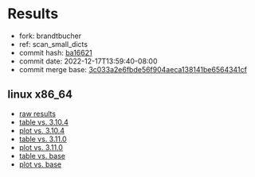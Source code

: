 # Results

- fork: brandtbucher
- ref: scan_small_dicts
- commit hash: [ba16621](https://github.com/brandtbucher/cpython/commit/ba16621)
- commit date: 2022-12-17T13:59:40-08:00
- commit merge base: [3c033a2e6fbde56f904aeca138141be6564341cf](https://github.com/brandtbucher/cpython/commit/3c033a2e6fbde56f904aeca138141be6564341cf)

## linux x86_64

- [raw results](bm-20221217-linux-x86_64-brandtbucher-scan_small_dicts-3.12.0a3%2B-ba16621.json)
- [table vs. 3.10.4](bm-20221217-linux-x86_64-brandtbucher-scan_small_dicts-3.12.0a3%2B-ba16621-vs-3.10.4.md)
- [plot vs. 3.10.4](bm-20221217-linux-x86_64-brandtbucher-scan_small_dicts-3.12.0a3%2B-ba16621-vs-3.10.4.png)
- [table vs. 3.11.0](bm-20221217-linux-x86_64-brandtbucher-scan_small_dicts-3.12.0a3%2B-ba16621-vs-3.11.0.md)
- [plot vs. 3.11.0](bm-20221217-linux-x86_64-brandtbucher-scan_small_dicts-3.12.0a3%2B-ba16621-vs-3.11.0.png)
- [table vs. base](bm-20221217-linux-x86_64-brandtbucher-scan_small_dicts-3.12.0a3%2B-ba16621-vs-base.md)
- [plot vs. base](bm-20221217-linux-x86_64-brandtbucher-scan_small_dicts-3.12.0a3%2B-ba16621-vs-base.png)

